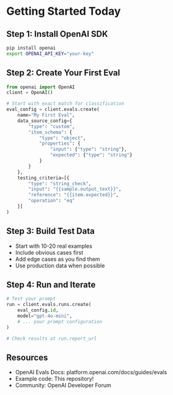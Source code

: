 # Getting Started Today

## Step 1: Install OpenAI SDK
```bash
pip install openai
export OPENAI_API_KEY="your-key"
```

## Step 2: Create Your First Eval
```python
from openai import OpenAI
client = OpenAI()

# Start with exact match for classification
eval_config = client.evals.create(
    name="My First Eval",
    data_source_config={
        "type": "custom",
        "item_schema": {
            "type": "object",
            "properties": {
                "input": {"type": "string"},
                "expected": {"type": "string"}
            }
        }
    },
    testing_criteria=[{
        "type": "string_check",
        "input": "{{sample.output_text}}",
        "reference": "{{item.expected}}",
        "operation": "eq"
    }]
)
```

## Step 3: Build Test Data
- Start with 10-20 real examples
- Include obvious cases first
- Add edge cases as you find them
- Use production data when possible

## Step 4: Run and Iterate
```python
# Test your prompt
run = client.evals.runs.create(
    eval_config.id,
    model="gpt-4o-mini",
    # ... your prompt configuration
)

# Check results at run.report_url
```

## Resources
- OpenAI Evals Docs: platform.openai.com/docs/guides/evals
- Example code: This repository!
- Community: OpenAI Developer Forum